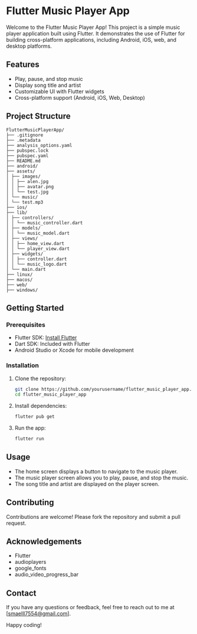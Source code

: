 # Flutter Music Player App

Welcome to the Flutter Music Player App! This project is a simple music player application built using Flutter. It demonstrates the use of Flutter for building cross-platform applications, including Android, iOS, web, and desktop platforms.

## Features

- Play, pause, and stop music
- Display song title and artist
- Customizable UI with Flutter widgets
- Cross-platform support (Android, iOS, Web, Desktop)

## Project Structure

```
FlutterMusicPlayerApp/ 
├── .gitignore 
├── .metadata 
├── analysis_options.yaml 
├── pubspec.lock 
├── pubspec.yaml 
├── README.md 
├── android/ 
├── assets/ 
│ ├── images/ 
│ │ ├── alen.jpg 
│ │ ├── avatar.png 
│ │ └── test.jpg 
│ └── music/ 
│ └── test.mp3 
├── ios/ 
├── lib/ 
│ ├── controllers/ 
│ │ └── music_controller.dart 
│ ├── models/ 
│ │ └── music_model.dart 
│ ├── views/ 
│ │ ├── home_view.dart 
│ │ └── player_view.dart 
│ ├── widgets/ 
│ │ ├── controller.dart 
│ │ └── music_logo.dart 
│ └── main.dart 
├── linux/ 
├── macos/ 
├── web/ 
├── windows/
```

## Getting Started

### Prerequisites

- Flutter SDK: [Install Flutter](https://flutter.dev/docs/get-started/install)
- Dart SDK: Included with Flutter
- Android Studio or Xcode for mobile development

### Installation

1. Clone the repository:

    ```bash
    git clone https://github.com/yourusername/flutter_music_player_app.git
    cd flutter_music_player_app
    ```

2. Install dependencies:

    ```bash
    flutter pub get
    ```

3. Run the app:

    ```bash
    flutter run
    ```

## Usage

- The home screen displays a button to navigate to the music player.
- The music player screen allows you to play, pause, and stop the music.
- The song title and artist are displayed on the player screen.

## Contributing

Contributions are welcome! Please fork the repository and submit a pull request.


## Acknowledgements

- Flutter
- audioplayers
- google_fonts
- audio_video_progress_bar

## Contact

If you have any questions or feedback, feel free to reach out to me at [smaelll7554@gmail.com].

Happy coding!
